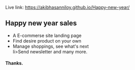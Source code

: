 Live link: https://akibhasanniloy.github.io/Happy-new-year/
<h2>Happy new year sales</h2>
<ul>
  <li>A E-commerse site landing page</li>
  <li>Find desire product on your own</li>
  <li>Manage shoppings, see what's next</li>
  li>Send newsletter and many more.</li>
</ul>
<h4>Thanks.</h4>

